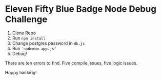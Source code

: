 # Eleven Fifty Blue Badge Node Debug Challenge

1. Clone Repo
2. Run ```npm install```
4. Change postgres password in ```db.js```
3. Run ```'nodemon app.js'```
4. Debug!

There are ten errors to find. Five compile issues, five logic issues.

Happy hacking!